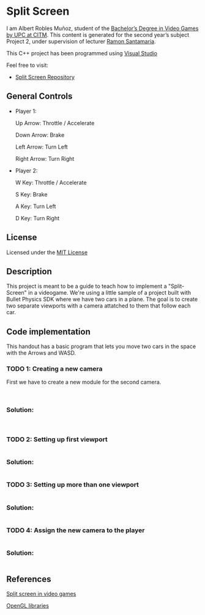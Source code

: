 # Split Screen

I am Albert Robles Muñoz, student of the [Bachelor’s Degree in Video Games by UPC at CITM](https://www.citm.upc.edu/ing/estudis/graus-videojocs/). 
This content is generated for the second year’s subject Project 2, under supervision of lecturer [Ramon Santamaria](https://www.linkedin.com/in/raysan/).

This C++ project has been programmed using [Visual Studio](https://visualstudio.microsoft.com/es/vs/)

Feel free to visit:
- [Split Screen Repository](https://github.com/Albertito029/Split-Screen-Research)

## General Controls

- Player 1:

	Up Arrow: Throttle / Accelerate
	
	Down Arrow: Brake
	
	Left Arrow: Turn Left
	
	Right Arrow: Turn Right
	
	
- Player 2:

	W Key: Throttle / Accelerate
	
	S Key: Brake
	
	A Key: Turn Left
	
	D Key: Turn Right
	

## License
Licensed under the [MIT License](LICENSE)

## Description

This project is meant to be a guide to teach how to implement a "Split-Screen" in a videogame. We're using a little sample of a project built with Bullet Physics SDK where we have two cars in a plane. The goal is to create two separate viewports with a camera attatched to them that follow each car.

## Code implementation

This handout has a basic program that lets you move two cars in the space with the Arrows and WASD.

### TODO 1: Creating a new camera

First we have to create a new module for the second camera.

<img src="https://github.com/Albertito029/Split-Screen-Research/blob/master/Docs/Images/Todo%201.PNG" alt="" class="inline"/>
<img src="https://github.com/Albertito029/Split-Screen-Research/blob/master/Docs/Images/Todo%201%20(2).PNG" alt="" class="inline"/>

### Solution:

<img src="https://github.com/Albertito029/Split-Screen-Research/blob/master/Docs/Images/Todo%201%20Solution.PNG" alt="" class="inline"/>
<img src="https://github.com/Albertito029/Split-Screen-Research/blob/master/Docs/Images/Todo%201%20Solution%20(2).PNG" alt="" class="inline"/>

### TODO 2: Setting up first viewport

<img src="https://github.com/Albertito029/Split-Screen-Research/blob/master/Docs/Images/Todo%202.PNG" alt="" class="inline"/>

### Solution:

<img src="https://github.com/Albertito029/Split-Screen-Research/blob/master/Docs/Images/Todo%202%20Solution.PNG" alt="" class="inline"/>

### TODO 3: Setting up more than one viewport

<img src="https://github.com/Albertito029/Split-Screen-Research/blob/master/Docs/Images/Todo%203.PNG" alt="" class="inline"/>

### Solution:

<img src="https://github.com/Albertito029/Split-Screen-Research/blob/master/Docs/Images/Todo%203%20Solution.PNG" alt="" class="inline"/>

### TODO 4: Assign the new camera to the player

<img src="https://github.com/Albertito029/Split-Screen-Research/blob/master/Docs/Images/Todo%204.PNG" alt="" class="inline"/>

### Solution:

<img src="https://github.com/Albertito029/Split-Screen-Research/blob/master/Docs/Images/Todo%204%20Solution.PNG" alt="" class="inline"/>


## References

<a href="https://en.wikipedia.org/wiki/Split_screen_(video_games)">Split screen in video games</a>

<a href="https://docs.microsoft.com/en-us/windows/win32/opengl/opengl">OpenGL libraries</a>

